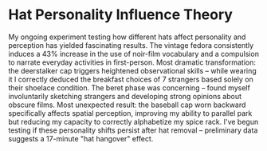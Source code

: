# Hat Personality Influence Theory

My ongoing experiment testing how different hats affect personality and perception has yielded fascinating results. The vintage fedora consistently induces a 43% increase in the use of noir-film vocabulary and a compulsion to narrate everyday activities in first-person. Most dramatic transformation: the deerstalker cap triggers heightened observational skills – while wearing it I correctly deduced the breakfast choices of 7 strangers based solely on their shoelace condition. The beret phase was concerning – found myself involuntarily sketching strangers and developing strong opinions about obscure films. Most unexpected result: the baseball cap worn backward specifically affects spatial perception, improving my ability to parallel park but reducing my capacity to correctly alphabetize my spice rack. I've begun testing if these personality shifts persist after hat removal – preliminary data suggests a 17-minute "hat hangover" effect.